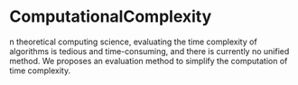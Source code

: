 # ComputationalComplexity
n theoretical computing science, evaluating the time complexity of algorithms is tedious and time-consuming, and there is currently no unified method. We proposes an evaluation method to simplify the computation of time complexity.
